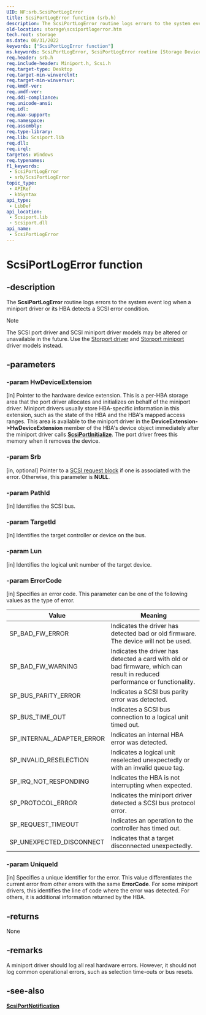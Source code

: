```yaml
---
UID: NF:srb.ScsiPortLogError
title: ScsiPortLogError function (srb.h)
description: The ScsiPortLogError routine logs errors to the system event log when a miniport driver or its HBA detects a SCSI error condition.Note  The SCSI port driver and SCSI miniport driver models may be altered or unavailable in the future.
old-location: storage\scsiportlogerror.htm
tech.root: storage
ms.date: 08/31/2022
keywords: ["ScsiPortLogError function"]
ms.keywords: ScsiPortLogError, ScsiPortLogError routine [Storage Devices], scsiprt_5d3ec5ab-07f8-47d1-ab0c-363639c1e8aa.xml, srb/ScsiPortLogError, storage.scsiportlogerror
req.header: srb.h
req.include-header: Miniport.h, Scsi.h
req.target-type: Desktop
req.target-min-winverclnt: 
req.target-min-winversvr: 
req.kmdf-ver: 
req.umdf-ver: 
req.ddi-compliance: 
req.unicode-ansi: 
req.idl: 
req.max-support: 
req.namespace: 
req.assembly: 
req.type-library: 
req.lib: Scsiport.lib
req.dll: 
req.irql: 
targetos: Windows
req.typenames: 
f1_keywords:
 - ScsiPortLogError
 - srb/ScsiPortLogError
topic_type:
 - APIRef
 - kbSyntax
api_type:
 - LibDef
api_location:
 - Scsiport.lib
 - Scsiport.dll
api_name:
 - ScsiPortLogError
---
```


# ScsiPortLogError function

## -description

The **ScsiPortLogError** routine logs errors to the system event log when a miniport driver or its HBA detects a SCSI error condition.

> [!NOTE]
> The SCSI port driver and SCSI miniport driver models may be altered or unavailable in the future. Use the [Storport driver](/windows-hardware/drivers/storage/storport-driver) and [Storport miniport](/windows-hardware/drivers/storage/storport-miniport-drivers) driver models instead.

## -parameters

### -param HwDeviceExtension

[in] Pointer to the hardware device extension. This is a per-HBA storage area that the port driver allocates and initializes on behalf of the miniport driver. Miniport drivers usually store HBA-specific information in this extension, such as the state of the HBA and the HBA's mapped access ranges. This area is available to the miniport driver in the **DeviceExtension->HwDeviceExtension** member of the HBA's device object immediately after the miniport driver calls [**ScsiPortInitialize**](nf-srb-scsiportinitialize.md). The port driver frees this memory when it removes the device.

### -param Srb

[in, optional] Pointer to a [SCSI request block](ns-srb-_scsi_request_block.md) if one is associated with the error. Otherwise, this parameter is **NULL**.

### -param PathId

[in] Identifies the SCSI bus.

### -param TargetId

[in] Identifies the target controller or device on the bus.

### -param Lun

[in] Identifies the logical unit number of the target device.

### -param ErrorCode

[in] Specifies an error code. This parameter can be one of the following values as the type of error.

| Value | Meaning |
| ----- | ------- |
| SP_BAD_FW_ERROR           | Indicates the driver has detected bad or old firmware. The device will not be used. |
| SP_BAD_FW_WARNING         | Indicates the driver has detected a card with old or bad firmware, which can result in reduced performance or functionality. |
| SP_BUS_PARITY_ERROR       | Indicates a SCSI bus parity error was detected. |
| SP_BUS_TIME_OUT           | Indicates a SCSI bus connection to a logical unit timed out. |
| SP_INTERNAL_ADAPTER_ERROR | Indicates an internal HBA error was detected. |
| SP_INVALID_RESELECTION    | Indicates a logical unit reselected unexpectedly or with an invalid queue tag. |
| SP_IRQ_NOT_RESPONDING     | Indicates the HBA is not interrupting when expected. |
| SP_PROTOCOL_ERROR         | Indicates the miniport driver detected a SCSI bus protocol error. |
| SP_REQUEST_TIMEOUT        | Indicates an operation to the controller has timed out. |
| SP_UNEXPECTED_DISCONNECT  | Indicates that a target disconnected unexpectedly. |

### -param UniqueId

[in] Specifies a unique identifier for the error. This value differentiates the current error from other errors with the same **ErrorCode**. For some miniport drivers, this identifies the line of code where the error was detected. For others, it is additional information returned by the HBA.

## -returns

None

## -remarks

A miniport driver should log all real hardware errors. However, it should not log common operational errors, such as selection time-outs or bus resets.

## -see-also

[**ScsiPortNotification**](nf-srb-scsiportnotification.md)
